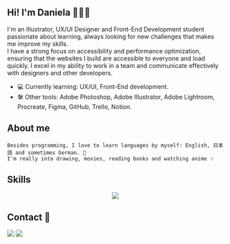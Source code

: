 ## Hi! I'm Daniela 🙎🏻‍♀️

I'm an Illustrator, UX/UI Designer and Front-End Development student passionate about learning, always looking for new challenges that makes me improve my skills.
<br>I have a strong focus on accessibility and performance optimization, ensuring that the websites I build are accessible to everyone and load quickly. I excel in my ability to work in a team and communicate effectively with designers and other developers.

- 💻 Currently learning: UX/UI, Front-End development.
- 🛠 Other tools: Adobe Photoshop, Adobe Illustrator, Adobe Lightroom, Procreate, Figma, GitHub, Trello, Notion.

## About me

```
Besides programming, I love to learn languages by myself: English, 日本語 and sometimes German. 📖
I'm really into drawing, movies, reading books and watching anime ✨ 
```
## Skills

<p align="center">
  <a href="https://skillicons.dev">
    <img src="https://skillicons.dev/icons?i=bootstrap,css,figma,git,github,html,ai,js,ps,sass,vscode,xd" />
  </a>
</p>

## Contact 📧

<div>
<a href="mailto: hola.danielabf@gmail.com"><img src="https://img.shields.io/badge/-Gmail-%23333?style=for-the-badge&logo=gmail&logoColor=white" target="_blank"></a>
<a href="https://www.linkedin.com/in/danielabf/" target="_blank"><img src="https://img.shields.io/badge/-LinkedIn-%230077B5?style=for-the-badge&logo=linkedin&logoColor=white" target="_blank"></a>
</div>


